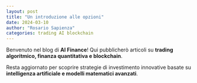 ```yaml
---
layout: post
title: "Un introduzione alle opzioni"
date: 2024-03-10
author: "Rosario Sapienza"
categories: trading AI blockchain
---
```


Benvenuto nel blog di **AI Finance**! Qui pubblicherò articoli su **trading algoritmico, finanza quantitativa e blockchain**.

Resta aggiornato per scoprire strategie di investimento innovative basate su **intelligenza artificiale e modelli matematici avanzati**.
